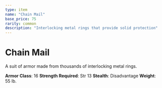 ```yaml
---
type: item
name: "Chain Mail"
base_price: 75
rarity: common
description: "Interlocking metal rings that provide solid protection"
---
```


# Chain Mail

A suit of armor made from thousands of interlocking metal rings.

**Armor Class**: 16
**Strength Required**: Str 13
**Stealth**: Disadvantage
**Weight**: 55 lb.
